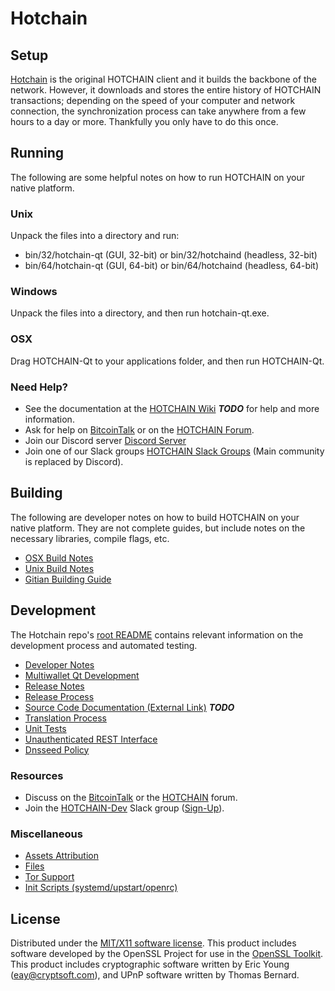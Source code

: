 Hotchain
=====================

Setup
---------------------
[Hotchain](http://hotchain.me/wallet) is the original HOTCHAIN client and it builds the backbone of the network. However, it downloads and stores the entire history of HOTCHAIN transactions; depending on the speed of your computer and network connection, the synchronization process can take anywhere from a few hours to a day or more. Thankfully you only have to do this once.

Running
---------------------
The following are some helpful notes on how to run HOTCHAIN on your native platform.

### Unix

Unpack the files into a directory and run:

- bin/32/hotchain-qt (GUI, 32-bit) or bin/32/hotchaind (headless, 32-bit)
- bin/64/hotchain-qt (GUI, 64-bit) or bin/64/hotchaind (headless, 64-bit)

### Windows

Unpack the files into a directory, and then run hotchain-qt.exe.

### OSX

Drag HOTCHAIN-Qt to your applications folder, and then run HOTCHAIN-Qt.

### Need Help?

* See the documentation at the [HOTCHAIN Wiki](https://en.bitcoin.it/wiki/Main_Page) ***TODO***
for help and more information.
* Ask for help on [BitcoinTalk](https://bitcointalk.org/index.php?topic=1262920.0) or on the [HOTCHAIN Forum](http://forum.hotchain.me/).
* Join our Discord server [Discord Server](https://discord.hotchain.me)
* Join one of our Slack groups [HOTCHAIN Slack Groups](https://hotchain.me/slack-logins/) (Main community is replaced by Discord).

Building
---------------------
The following are developer notes on how to build HOTCHAIN on your native platform. They are not complete guides, but include notes on the necessary libraries, compile flags, etc.

- [OSX Build Notes](build-osx.md)
- [Unix Build Notes](build-unix.md)
- [Gitian Building Guide](gitian-building.md)

Development
---------------------
The Hotchain repo's [root README](https://github.com/HOTCHAIN-Project/HOTCHAIN/blob/master/README.md) contains relevant information on the development process and automated testing.

- [Developer Notes](developer-notes.md)
- [Multiwallet Qt Development](multiwallet-qt.md)
- [Release Notes](release-notes.md)
- [Release Process](release-process.md)
- [Source Code Documentation (External Link)](https://dev.visucore.com/bitcoin/doxygen/) ***TODO***
- [Translation Process](translation_process.md)
- [Unit Tests](unit-tests.md)
- [Unauthenticated REST Interface](REST-interface.md)
- [Dnsseed Policy](dnsseed-policy.md)

### Resources

* Discuss on the [BitcoinTalk](https://bitcointalk.org/index.php?topic=1262920.0) or the [HOTCHAIN](http://forum.hotchain.me/) forum.
* Join the [HOTCHAIN-Dev](https://hotchain-dev.slack.com/) Slack group ([Sign-Up](https://hotchain-dev.herokuapp.com/)).

### Miscellaneous
- [Assets Attribution](assets-attribution.md)
- [Files](files.md)
- [Tor Support](tor.md)
- [Init Scripts (systemd/upstart/openrc)](init.md)

License
---------------------
Distributed under the [MIT/X11 software license](http://www.opensource.org/licenses/mit-license.php).
This product includes software developed by the OpenSSL Project for use in the [OpenSSL Toolkit](https://www.openssl.org/). This product includes
cryptographic software written by Eric Young ([eay@cryptsoft.com](mailto:eay@cryptsoft.com)), and UPnP software written by Thomas Bernard.
